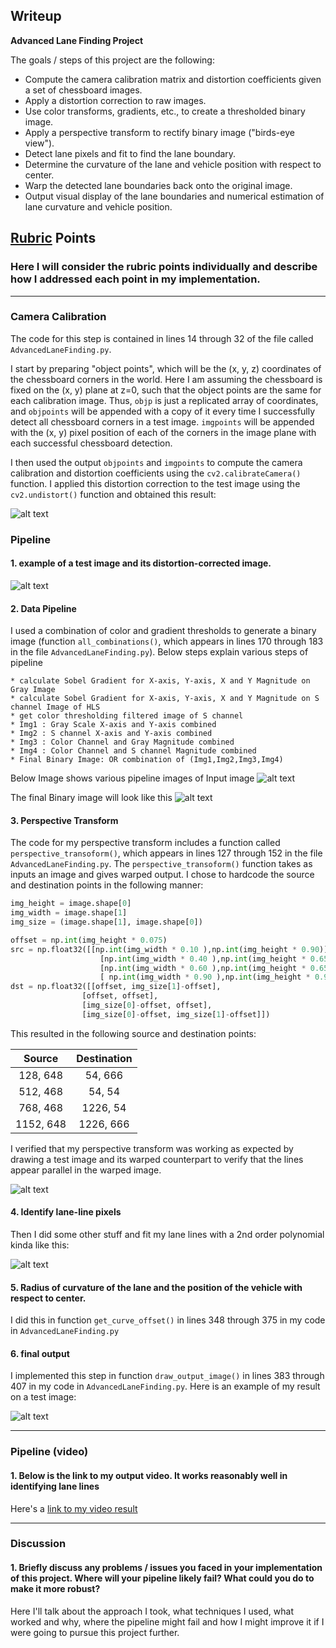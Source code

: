 ## Writeup

**Advanced Lane Finding Project**

The goals / steps of this project are the following:

* Compute the camera calibration matrix and distortion coefficients given a set of chessboard images.
* Apply a distortion correction to raw images.
* Use color transforms, gradients, etc., to create a thresholded binary image.
* Apply a perspective transform to rectify binary image ("birds-eye view").
* Detect lane pixels and fit to find the lane boundary.
* Determine the curvature of the lane and vehicle position with respect to center.
* Warp the detected lane boundaries back onto the original image.
* Output visual display of the lane boundaries and numerical estimation of lane curvature and vehicle position.

[//]: # (Image References)

[image1]: ./data/pipeline_images/cameraCalibration.jpg "Camera Calibration"
[image2]: ./data/pipeline_images/undist_Input.jpg "Input Image"
[image3]: ./data/pipeline_images/pipeline.jpg "Pipeline Images"
[image4]: ./data/pipeline_images/binaryOutput.jpg "Binary Output"
[image5]: ./data/pipeline_images/perspective_transform.jpg "Perspective Transform"
[image6]: ./data/pipeline_images/polynomialFits.jpg "Polynomial Fits"
[image7]: ./data/pipeline_images/finalOutput.jpg "Output Image"
[video1]: ./data/output_videos/project_video.mp4 "Video"

## [Rubric](https://review.udacity.com/#!/rubrics/571/view) Points

### Here I will consider the rubric points individually and describe how I addressed each point in my implementation.  

---

### Camera Calibration

The code for this step is contained in lines 14 through 32 of the file called `AdvancedLaneFinding.py`.  

I start by preparing "object points", which will be the (x, y, z) coordinates of the chessboard corners in the world. Here I am assuming the chessboard is fixed on the (x, y) plane at z=0, such that the object points are the same for each calibration image.  Thus, `objp` is just a replicated array of coordinates, and `objpoints` will be appended with a copy of it every time I successfully detect all chessboard corners in a test image.  `imgpoints` will be appended with the (x, y) pixel position of each of the corners in the image plane with each successful chessboard detection.  

I then used the output `objpoints` and `imgpoints` to compute the camera calibration and distortion coefficients using the `cv2.calibrateCamera()` function.  I applied this distortion correction to the test image using the `cv2.undistort()` function and obtained this result: 

![alt text][image1]

### Pipeline 

#### 1. example of a test image and its distortion-corrected image.

![alt text][image2]

#### 2. Data Pipeline

I used a combination of color and gradient thresholds to generate a binary image (function `all_combinations()`, which appears in lines 170 through 183 in the file `AdvancedLaneFinding.py`).  Below steps explain various steps of pipeline

    * calculate Sobel Gradient for X-axis, Y-axis, X and Y Magnitude on Gray Image
    * calculate Sobel Gradient for X-axis, Y-axis, X and Y Magnitude on S channel Image of HLS
    * get color thresholding filtered image of S channel
    * Img1 : Gray Scale X-axis and Y-axis combined
    * Img2 : S channel X-axis and Y-axis combined
    * Img3 : Color Channel and Gray Magnitude combined
    * Img4 : Color Channel and S channel Magnitude combined  
    * Final Binary Image: OR combination of (Img1,Img2,Img3,Img4) 

Below Image shows various pipeline images of Input image
![alt text][image3]

The final Binary image will look like this
![alt text][image4]

#### 3. Perspective Transform

The code for my perspective transform includes a function called `perspective_transoform()`, which appears in lines 127 through 152 in the file `AdvancedLaneFinding.py`.  The `perspective_transoform()` function takes as inputs an image and gives warped output.   I chose to hardcode the source and destination points in the following manner:

```python
img_height = image.shape[0]
img_width = image.shape[1]
img_size = (image.shape[1], image.shape[0])

offset = np.int(img_height * 0.075)
src = np.float32([[np.int(img_width * 0.10 ),np.int(img_height * 0.90)],
                    [np.int(img_width * 0.40 ),np.int(img_height * 0.65 )],
                    [np.int(img_width * 0.60 ),np.int(img_height * 0.65 )],
                    [ np.int(img_width * 0.90 ),np.int(img_height * 0.90)]])
dst = np.float32([[offset, img_size[1]-offset],
    			[offset, offset], 
    			[img_size[0]-offset, offset],
                [img_size[0]-offset, img_size[1]-offset]])
```

This resulted in the following source and destination points:

| Source        | Destination   | 
|:-------------:|:-------------:| 
| 128, 648      | 54, 666       | 
| 512, 468      | 54, 54      	|
| 768, 468     	| 1226, 54      |
| 1152, 648     | 1226, 666     |

I verified that my perspective transform was working as expected by drawing a test image and its warped counterpart to verify that the lines appear parallel in the warped image.

![alt text][image5]

#### 4. Identify lane-line pixels

Then I did some other stuff and fit my lane lines with a 2nd order polynomial kinda like this:

![alt text][image6]

#### 5. Radius of curvature of the lane and the position of the vehicle with respect to center.

I did this in function `get_curve_offset()` in lines 348 through 375 in my code in `AdvancedLaneFinding.py`

#### 6. final output

I implemented this step in function `draw_output_image()` in lines 383 through 407 in my code in `AdvancedLaneFinding.py`.  Here is an example of my result on a test image:

![alt text][image7]

---

### Pipeline (video)

#### 1. Below is the link to my output video. It works reasonably well in identifying lane lines

Here's a [link to my video result](./data/output_videos/project_video.mp4)

---

### Discussion

#### 1. Briefly discuss any problems / issues you faced in your implementation of this project.  Where will your pipeline likely fail?  What could you do to make it more robust?

Here I'll talk about the approach I took, what techniques I used, what worked and why, where the pipeline might fail and how I might improve it if I were going to pursue this project further.  
